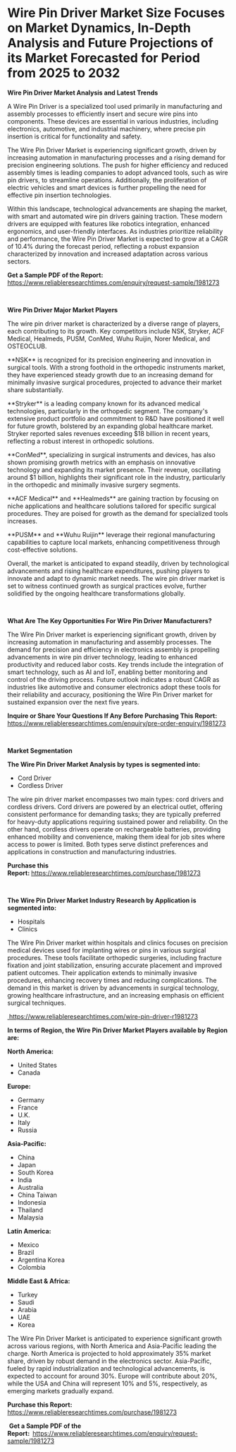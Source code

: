 <p><h1>Wire Pin Driver Market Size Focuses on Market Dynamics, In-Depth Analysis and Future Projections of its Market Forecasted for Period from 2025 to 2032</h1></p><p><strong>Wire Pin Driver Market Analysis and Latest Trends</strong></p>
<p><p>A Wire Pin Driver is a specialized tool used primarily in manufacturing and assembly processes to efficiently insert and secure wire pins into components. These devices are essential in various industries, including electronics, automotive, and industrial machinery, where precise pin insertion is critical for functionality and safety.</p><p>The Wire Pin Driver Market is experiencing significant growth, driven by increasing automation in manufacturing processes and a rising demand for precision engineering solutions. The push for higher efficiency and reduced assembly times is leading companies to adopt advanced tools, such as wire pin drivers, to streamline operations. Additionally, the proliferation of electric vehicles and smart devices is further propelling the need for effective pin insertion technologies.</p><p>Within this landscape, technological advancements are shaping the market, with smart and automated wire pin drivers gaining traction. These modern drivers are equipped with features like robotics integration, enhanced ergonomics, and user-friendly interfaces. As industries prioritize reliability and performance, the Wire Pin Driver Market is expected to grow at a CAGR of 10.4% during the forecast period, reflecting a robust expansion characterized by innovation and increased adaptation across various sectors.</p></p>
<p><strong>Get a Sample PDF of the Report:&nbsp;</strong> <a href="https://www.reliableresearchtimes.com/enquiry/request-sample/1981273?utm_campaign=2797&utm_medium=2&utm_source=Github&utm_content=ia&utm_term=16042025&utm_id=wire-pin-driver">https://www.reliableresearchtimes.com/enquiry/request-sample/1981273</a></p>
<p>&nbsp;</p>
<p><strong>Wire Pin Driver Major Market Players</strong></p>
<p><p>The wire pin driver market is characterized by a diverse range of players, each contributing to its growth. Key competitors include NSK, Stryker, ACF Medical, Healmeds, PUSM, ConMed, Wuhu Ruijin, Norer Medical, and OSTEOCLUB.</p><p>**NSK** is recognized for its precision engineering and innovation in surgical tools. With a strong foothold in the orthopedic instruments market, they have experienced steady growth due to an increasing demand for minimally invasive surgical procedures, projected to advance their market share substantially.</p><p>**Stryker** is a leading company known for its advanced medical technologies, particularly in the orthopedic segment. The company's extensive product portfolio and commitment to R&D have positioned it well for future growth, bolstered by an expanding global healthcare market. Stryker reported sales revenues exceeding $18 billion in recent years, reflecting a robust interest in orthopedic solutions.</p><p>**ConMed**, specializing in surgical instruments and devices, has also shown promising growth metrics with an emphasis on innovative technology and expanding its market presence. Their revenue, oscillating around $1 billion, highlights their significant role in the industry, particularly in the orthopedic and minimally invasive surgery segments.</p><p>**ACF Medical** and **Healmeds** are gaining traction by focusing on niche applications and healthcare solutions tailored for specific surgical procedures. They are poised for growth as the demand for specialized tools increases.</p><p>**PUSM** and **Wuhu Ruijin** leverage their regional manufacturing capabilities to capture local markets, enhancing competitiveness through cost-effective solutions.</p><p>Overall, the market is anticipated to expand steadily, driven by technological advancements and rising healthcare expenditures, pushing players to innovate and adapt to dynamic market needs. The wire pin driver market is set to witness continued growth as surgical practices evolve, further solidified by the ongoing healthcare transformations globally.</p></p>
<p>&nbsp;</p>
<p><strong>What Are The Key Opportunities For Wire Pin Driver Manufacturers?</strong></p>
<p><p>The Wire Pin Driver market is experiencing significant growth, driven by increasing automation in manufacturing and assembly processes. The demand for precision and efficiency in electronics assembly is propelling advancements in wire pin driver technology, leading to enhanced productivity and reduced labor costs. Key trends include the integration of smart technology, such as AI and IoT, enabling better monitoring and control of the driving process. Future outlook indicates a robust CAGR as industries like automotive and consumer electronics adopt these tools for their reliability and accuracy, positioning the Wire Pin Driver market for sustained expansion over the next five years.</p></p>
<p><strong>Inquire or Share Your Questions If Any Before Purchasing This Report:</strong> <a href="https://www.reliableresearchtimes.com/enquiry/pre-order-enquiry/1981273?utm_campaign=2797&utm_medium=2&utm_source=Github&utm_content=ia&utm_term=16042025&utm_id=wire-pin-driver">https://www.reliableresearchtimes.com/enquiry/pre-order-enquiry/1981273</a></p>
<p>&nbsp;</p>
<p><strong>Market Segmentation</strong></p>
<p><strong>The Wire Pin Driver Market Analysis by types is segmented into:</strong></p>
<p><ul><li>Cord Driver</li><li>Cordless Driver</li></ul></p>
<p><p>The wire pin driver market encompasses two main types: cord drivers and cordless drivers. Cord drivers are powered by an electrical outlet, offering consistent performance for demanding tasks; they are typically preferred for heavy-duty applications requiring sustained power and reliability. On the other hand, cordless drivers operate on rechargeable batteries, providing enhanced mobility and convenience, making them ideal for job sites where access to power is limited. Both types serve distinct preferences and applications in construction and manufacturing industries.</p></p>
<p><strong>Purchase this Report:&nbsp;</strong><a href="https://www.reliableresearchtimes.com/purchase/1981273?utm_campaign=2797&utm_medium=2&utm_source=Github&utm_content=ia&utm_term=16042025&utm_id=wire-pin-driver">https://www.reliableresearchtimes.com/purchase/1981273</a></p>
<p>&nbsp;</p>
<p><strong>The Wire Pin Driver Market Industry Research by Application is segmented into:</strong></p>
<p><ul><li>Hospitals</li><li>Clinics</li></ul></p>
<p><p>The Wire Pin Driver market within hospitals and clinics focuses on precision medical devices used for implanting wires or pins in various surgical procedures. These tools facilitate orthopedic surgeries, including fracture fixation and joint stabilization, ensuring accurate placement and improved patient outcomes. Their application extends to minimally invasive procedures, enhancing recovery times and reducing complications. The demand in this market is driven by advancements in surgical technology, growing healthcare infrastructure, and an increasing emphasis on efficient surgical techniques.</p></p>
<p><a href="https://www.reliableresearchtimes.com/wire-pin-driver-r1981273?utm_campaign=2797&utm_medium=2&utm_source=Github&utm_content=ia&utm_term=16042025&utm_id=wire-pin-driver">&nbsp;https://www.reliableresearchtimes.com/wire-pin-driver-r1981273</a></p>
<p><strong>In terms of Region, the Wire Pin Driver Market Players available by Region are:</strong></p>
<p>
    <p> <strong> North America: </strong>
        <ul>
            <li>United States</li>
            <li>Canada</li>
        </ul>
        </p> 
    <p> <strong> Europe: </strong>
        <ul>
            <li>Germany</li>
            <li>France</li>
            <li>U.K.</li>
            <li>Italy</li>
            <li>Russia</li>
        </ul>
        </p> 
    <p> <strong> Asia-Pacific: </strong>
        <ul>
            <li>China</li>
            <li>Japan</li>
            <li>South Korea</li>
            <li>India</li>
            <li>Australia</li>
            <li>China Taiwan</li>
            <li>Indonesia</li>
            <li>Thailand</li>
            <li>Malaysia</li>
        </ul>
        </p> 
    <p> <strong> Latin America: </strong>
        <ul>
            <li>Mexico</li>
            <li>Brazil</li>
            <li>Argentina Korea</li>
            <li>Colombia</li>
        </ul>
        </p> 
    <p> <strong> Middle East & Africa: </strong>
        <ul>
            <li>Turkey</li>
            <li>Saudi</li>
            <li>Arabia</li>
            <li>UAE</li>
            <li>Korea</li>
        </ul>
    </p>
    </p>
<p><p>The Wire Pin Driver Market is anticipated to experience significant growth across various regions, with North America and Asia-Pacific leading the charge. North America is projected to hold approximately 35% market share, driven by robust demand in the electronics sector. Asia-Pacific, fueled by rapid industrialization and technological advancements, is expected to account for around 30%. Europe will contribute about 20%, while the USA and China will represent 10% and 5%, respectively, as emerging markets gradually expand.</p></p>
<p><strong>Purchase this Report: </strong><a href="https://www.reliableresearchtimes.com/purchase/1981273?utm_campaign=2797&utm_medium=2&utm_source=Github&utm_content=ia&utm_term=16042025&utm_id=wire-pin-driver">https://www.reliableresearchtimes.com/purchase/1981273</a></p>
<p>&nbsp;<strong>Get a Sample PDF of the Report:&nbsp;&nbsp;</strong><a href="https://www.reliableresearchtimes.com/enquiry/request-sample/1981273?utm_campaign=2797&utm_medium=2&utm_source=Github&utm_content=ia&utm_term=16042025&utm_id=wire-pin-driver">https://www.reliableresearchtimes.com/enquiry/request-sample/1981273</a></p>
<p><strong></strong></p>
<p><p></p><p></p><p></p></p>